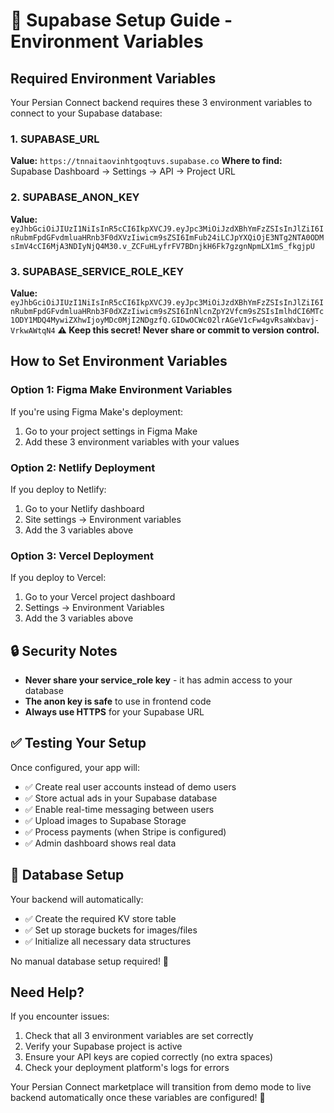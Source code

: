# 🔑 Supabase Setup Guide - Environment Variables

## Required Environment Variables

Your Persian Connect backend requires these 3 environment variables to connect to your Supabase database:

### 1. SUPABASE_URL
**Value:** `https://tnnaitaovinhtgoqtuvs.supabase.co`
**Where to find:** Supabase Dashboard → Settings → API → Project URL

### 2. SUPABASE_ANON_KEY  
**Value:** `eyJhbGciOiJIUzI1NiIsInR5cCI6IkpXVCJ9.eyJpc3MiOiJzdXBhYmFzZSIsInJlZiI6InRubmFpdGFvdmluaHRnb3F0dXVzIiwicm9sZSI6ImFub24iLCJpYXQiOjE3NTg2NTA0ODMsImV4cCI6MjA3NDIyNjQ4M30.v_ZCFuHLyfrFV7BDnjkH6Fk7gzgnNpmLX1mS_fkgjpU`

### 3. SUPABASE_SERVICE_ROLE_KEY
**Value:** `eyJhbGciOiJIUzI1NiIsInR5cCI6IkpXVCJ9.eyJpc3MiOiJzdXBhYmFzZSIsInJlZiI6InRubmFpdGFvdmluaHRnb3F0dXZzIiwicm9sZSI6InNlcnZpY2Vfcm9sZSIsImlhdCI6MTc1ODY1MDQ4MywiZXhwIjoyMDc0MjI2NDgzfQ.GIDwOCWc02lrAGeV1cFw4gvRsaWxbavj-VrkwAWtqN4`
**⚠️ Keep this secret! Never share or commit to version control.**

## How to Set Environment Variables

### Option 1: Figma Make Environment Variables
If you're using Figma Make's deployment:
1. Go to your project settings in Figma Make
2. Add these 3 environment variables with your values

### Option 2: Netlify Deployment
If you deploy to Netlify:
1. Go to your Netlify dashboard
2. Site settings → Environment variables
3. Add the 3 variables above

### Option 3: Vercel Deployment  
If you deploy to Vercel:
1. Go to your Vercel project dashboard
2. Settings → Environment Variables
3. Add the 3 variables above

## 🔒 Security Notes

- **Never share your service_role key** - it has admin access to your database
- **The anon key is safe** to use in frontend code
- **Always use HTTPS** for your Supabase URL

## ✅ Testing Your Setup

Once configured, your app will:
- ✅ Create real user accounts instead of demo users
- ✅ Store actual ads in your Supabase database  
- ✅ Enable real-time messaging between users
- ✅ Upload images to Supabase Storage
- ✅ Process payments (when Stripe is configured)
- ✅ Admin dashboard shows real data

## 🚨 Database Setup

Your backend will automatically:
- ✅ Create the required KV store table
- ✅ Set up storage buckets for images/files
- ✅ Initialize all necessary data structures

No manual database setup required! 🎉

## Need Help?

If you encounter issues:
1. Check that all 3 environment variables are set correctly
2. Verify your Supabase project is active
3. Ensure your API keys are copied correctly (no extra spaces)
4. Check your deployment platform's logs for errors

Your Persian Connect marketplace will transition from demo mode to live backend automatically once these variables are configured! 🚀